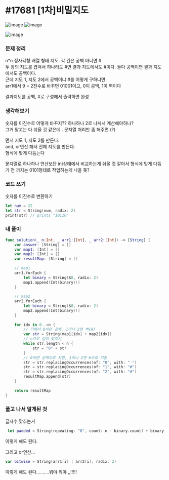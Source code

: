 # #17681 [1차]비밀지도

![image](https://user-images.githubusercontent.com/28949235/130565422-27ac6d54-9784-44e5-aa7e-32c05fecbf6a.png)
![image](https://user-images.githubusercontent.com/28949235/130565433-81b14a14-e71b-4441-a3e1-05eb1b49284b.png)

![image](https://user-images.githubusercontent.com/28949235/130565471-b9f01ecb-b91c-461b-87d9-b47aab7861c9.png)

### 문제 정리

n*n 정사각형 배열 형태 지도. 각 칸은 공백 아니면 #  
두 장의 지도를 겹쳐서 하나라도 #면 결과 지도에서도 #이다. 둘다 공백이면 결과 지도에서도 공백이다.  
근데 지도 1, 지도 2에서 공백이냐 #를 어떻게 구하냐면  
arr1에서 9 = 2진수로 바꾸면 01001이고, 0이 공백, 1이 벽이다

결과지도를 공백, #로 구성해서 출력하면 완성

### 생각해보기

숫자를 이진수로 어떻게 바꾸지?? 하나하나 2로 나눠서 계산해야하나?  
그거 말고는 다 쉬울 것 같은데.. 문자열 처리만 좀 해주면 (?)

먼저 지도 1, 지도 2를 만든다.  
and, or연산 해서 전체 지도를 만든다.  
형식에 맞게 다듬는다

문자열로 하나하나 연산보단 int상태에서 비교하는게 쉬울 것 같아서 형식에 맞게 다듬기 전 까지는 0101형태로 작업하는게 나을 듯?

### 코드 쓰기

숫자를 이진수로 변환하기

```swift
let num = 22
let str = String(num, radix: 2)
print(str) // prints "10110"
```



### 내 풀이

```swift
func solution(_ n:Int, _ arr1:[Int], _ arr2:[Int]) -> [String] {
    var answer: [String] = []
    var map1: [Int] = []
    var map2: [Int] = []
    var resultMap: [String] = []
    
    // map1
    arr1.forEach {
        let binary = String($0, radix: 2)
        map1.append(Int(binary)!)
    }
    
    // map2
    arr2.forEach {
        let binary = String($0, radix: 2)
        map2.append(Int(binary)!)
    }
    
    for idx in 0..<n {
        // 더해서 0이면 공백, 1이나 2면 벽(#)
        var str = String(map1[idx] + map2[idx])
        // n으로 길이 맞추기
        while str.length < n {
            str = "0" + str
        }
        // 0이면 공백으로 치환, 1이나 2면 #으로 치환
        str = str.replacingOccurrences(of: "0", with: " ")
        str = str.replacingOccurrences(of: "1", with: "#")
        str = str.replacingOccurrences(of: "2", with: "#")
        resultMap.append(str)
    }
    
    return resultMap
}
```



### 풀고 나서 알게된 것

글자수 맞추는거

```swift
 let padded = String(repeating: "0", count: n - binary.count) + binary
```

이렇게 해도 된다.

그리고 or연산... 

```swift
var bitwise = String(arr1[i] | arr2[i], radix: 2)
```

이렇게 해도 된다..........뭐야 뭐야 ,,!!!!!
